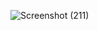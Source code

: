 
![Screenshot (211)](https://github.com/dasariakhi/portfolio/assets/35322545/4a0b686f-57ed-407e-8779-b2be7e315fbe)
